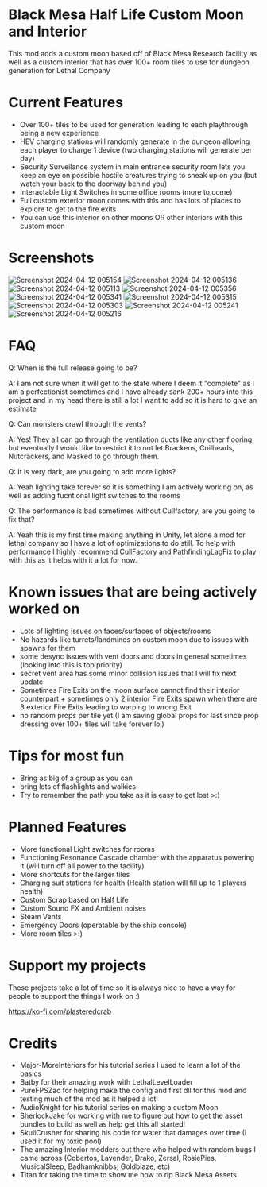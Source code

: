 # Black Mesa Half Life Custom Moon and Interior
This mod adds a custom moon based off of Black Mesa Research facility as well as a custom interior that has over 100+ room tiles to use for dungeon generation for Lethal Company

# Current Features
- Over 100+ tiles to be used for generation leading to each playthrough being a new experience
- HEV charging stations will randomly generate in the dungeon allowing each player to charge 1 device (two charging stations will generate per day)
- Security Surveilance system in main entrance security room lets you keep an eye on possible hostile creatures trying to sneak up on you (but watch your back to the doorway behind you)
- Interactable Light Switches in some office rooms (more to come)
- Full custom exterior moon comes with this and has lots of places to explore to get to the fire exits
- You can use this interior on other moons OR other interiors with this custom moon

# Screenshots
![Screenshot 2024-04-12 005154](https://github.com/PlasteredCrab/BlackMesaLethalCompany/assets/49732785/3c91a155-b297-4680-b2d3-020200985a35)
![Screenshot 2024-04-12 005136](https://github.com/PlasteredCrab/BlackMesaLethalCompany/assets/49732785/10886b77-83c3-4438-9811-969317fa4074)
![Screenshot 2024-04-12 005113](https://github.com/PlasteredCrab/BlackMesaLethalCompany/assets/49732785/fafc3522-f225-4c34-be3a-fb5c9fbdcd18)
![Screenshot 2024-04-12 005356](https://github.com/PlasteredCrab/BlackMesaLethalCompany/assets/49732785/2249cf65-d327-456f-a5cf-ca53df673f93)
![Screenshot 2024-04-12 005341](https://github.com/PlasteredCrab/BlackMesaLethalCompany/assets/49732785/b0860cb9-2efe-41f2-9bc3-c1114dcc944b)
![Screenshot 2024-04-12 005315](https://github.com/PlasteredCrab/BlackMesaLethalCompany/assets/49732785/45bf4a0d-e5a2-4e5e-b3d1-971290a345c4)
![Screenshot 2024-04-12 005303](https://github.com/PlasteredCrab/BlackMesaLethalCompany/assets/49732785/8b1a2502-02dd-495e-83b6-15fc9e878a5b)
![Screenshot 2024-04-12 005241](https://github.com/PlasteredCrab/BlackMesaLethalCompany/assets/49732785/da2b41ff-5a72-447e-850f-759647128520)
![Screenshot 2024-04-12 005216](https://github.com/PlasteredCrab/BlackMesaLethalCompany/assets/49732785/d757e9c6-cd05-4eac-8e90-3d88565503fb)

# FAQ
Q: When is the full release going to be?

A: I am not sure when it will get to the state where I deem it "complete" as I am a perfectionist sometimes and I have already sank 200+ hours into this project and in my head there is still a lot I want to add so it is hard to give an estimate

Q: Can monsters crawl through the vents?

A: Yes! They all can go through the ventilation ducts like any other flooring, but eventually I would like to restrict it to not let Brackens, Coilheads, Nutcrackers, and Masked to go through them.

Q: It is very dark, are you going to add more lights?

A: Yeah lighting take forever so it is something I am actively working on, as well as adding fucntional light switches to the rooms

Q: The performance is bad sometimes without Cullfactory, are you going to fix that?

A: Yeah this is my first time making anything in Unity, let alone a mod for lethal company so I have a lot of optimizations to do still. To help with performance I highly recommend CullFactory and PathfindingLagFix to play with this as it helps with it a lot for now.

# Known issues that are being actively worked on
- Lots of lighting issues on faces/surfaces of objects/rooms
- No hazards like turrets/landmines on custom moon due to issues with spawns for them
- some desync issues with vent doors and doors in general sometimes (looking into this is top priority)
- secret vent area has some minor collision issues that I will fix next update
- Sometimes Fire Exits on the moon surface cannot find their interior counterpart + sometimes only 2 interior Fire Exits spawn when there are 3 exterior Fire Exits leading to warping to wrong Exit
- no random props per tile yet (I am saving global props for last since prop dressing over 100+ tiles will take forever lol)

# Tips for most fun
- Bring as big of a group as you can
- bring lots of flashlights and walkies
- Try to remember the path you take as it is easy to get lost >:)

# Planned Features
- More functional Light switches for rooms
- Functioning Resonance Cascade chamber with the apparatus powering it (will turn off all power to the facility)
- More shortcuts for the larger tiles
- Charging suit stations for health (Health station will fill up to 1 players health)
- Custom Scrap based on Half Life
- Custom Sound FX and Ambient noises
- Steam Vents
- Emergency Doors (operatable by the ship console)
- More room tiles >:)

# Support my projects
These projects take a lot of time so it is always nice to have a way for people to support the things I work on :)

https://ko-fi.com/plasteredcrab

# Credits
- Major-MoreInteriors for his tutorial series I used to learn a lot of the basics
- Batby for their amazing work with LethalLevelLoader
- PureFPSZac for helping make the config and first dll for this mod and testing much of the mod as it helped a lot!
- AudioKnight for his tutorial series on making a custom Moon
- SherlockJake for working with me to figure out how to get the asset bundles to build as well as help get this all started!
- SkullCrusher for sharing his code for water that damages over time (I used it for my toxic pool)
- The amazing Interior modders out there who helped with random bugs I came across (Cobertos, Lavender, Drako, Zersal, RosiePies, MusicalSleep, Badhamknibbs, Goldblaze, etc)
- Titan for taking the time to show me how to rip Black Mesa Assets
